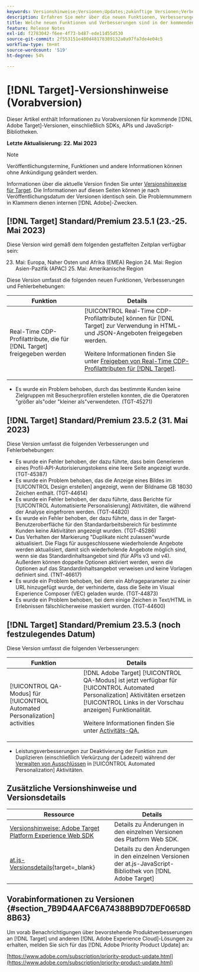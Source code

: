 ```yaml
---
keywords: Versionshinweise;Versionen;Updates;zukünftige Versionen;Verbesserungen;neue Funktionen;Fehlerbehebungen;Updates;Vorabversion
description: Erfahren Sie mehr über die neuen Funktionen, Verbesserungen und Fehlerbehebungen in der kommenden Version von [!DNL Adobe Target] sowie in den zugehörigen SDKs, APIs und JavaScript-Bibliotheken.
title: Welche neuen Funktionen und Verbesserungen sind in der kommenden  [!DNL Target] -Version enthalten?
feature: Release Notes
exl-id: f2783042-f6ee-4f73-b487-ede11d55d530
source-git-commit: 2f553151e480d48178389132a0a97fa7de4e04c5
workflow-type: tm+mt
source-wordcount: '519'
ht-degree: 54%

---
```


# [!DNL Target]-Versionshinweise (Vorabversion)

Dieser Artikel enthält Informationen zu Vorabversionen für kommende [!DNL Adobe Target]-Versionen, einschließlich SDKs, APIs und JavaScript-Bibliotheken.

**Letzte Aktualisierung: 22. Mai 2023**

>[!NOTE]
>
>Veröffentlichungstermine, Funktionen und andere Informationen können ohne Ankündigung geändert werden.
>
>Informationen über die aktuelle Version finden Sie unter [Versionshinweise für Target](release-notes.md). Die Informationen auf diesen Seiten können je nach Veröffentlichungsdatum der Versionen identisch sein. Die Problemnummern in Klammern dienen internen [!DNL Adobe]-Zwecken.

## [!DNL Target] Standard/Premium 23.5.1 (23.-25. Mai 2023)

Diese Version wird gemäß dem folgenden gestaffelten Zeitplan verfügbar sein:

23. Mai: Europa, Naher Osten und Afrika (EMEA) Region 24. Mai: Region Asien-Pazifik (APAC) 25. Mai: Amerikanische Region

Diese Version umfasst die folgenden neuen Funktionen, Verbesserungen und Fehlerbehebungen:

| Funktion | Details |
|--- |--- |
| Real-Time CDP-Profilattribute, die für [!DNL Target] freigegeben werden | [!UICONTROL Real-Time CDP-Profilattribute] können für [!DNL Target] zur Verwendung in HTML- und JSON-Angeboten freigegeben werden.<P>Weitere Informationen finden Sie unter [Freigeben von Real-Time CDP-Profilattributen für [!DNL Target]](/help/main/c-integrating-target-with-mac/integrating-with-rtcdp.md#rtcdp-profile-attributes). |

* Es wurde ein Problem behoben, durch das bestimmte Kunden keine Zielgruppen mit Besucherprofilen erstellen konnten, die die Operatoren &quot;größer als&quot;oder &quot;kleiner als&quot;verwendeten. (TGT-45271)

## [!DNL Target] Standard/Premium 23.5.2 (31. Mai 2023)

Diese Version umfasst die folgenden Verbesserungen und Fehlerbehebungen:

* Es wurde ein Fehler behoben, der dazu führte, dass beim Generieren eines Profil-API-Autorisierungstokens eine leere Seite angezeigt wurde. (TGT-45387)
* Es wurde ein Problem behoben, das die Anzeige eines Bildes im [!UICONTROL Design erstellen] angezeigt, wenn der Bildname GB 18030 Zeichen enthält. (TGT-44614)
* Es wurde ein Fehler behoben, der dazu führte, dass Berichte für [!UICONTROL Automatisierte Personalisierung] Aktivitäten, die während der Analyse eingefroren werden. (TGT-44820)
* Es wurde ein Fehler behoben, der dazu führte, dass in der Target-Benutzeroberfläche für den Standardarbeitsbereich für bestimmte Kunden keine Aktivitäten angezeigt wurden. (TGT-45286)
* Das Verhalten der Markierung &quot;Duplikate nicht zulassen&quot;wurde aktualisiert. Die Flags für ausgeschlossene wiederholende Angebote werden aktualisiert, damit sich wiederholende Angebote möglich sind, wenn sie das Standardinhaltsangebot sind (für APIs v3 und v4). Außerdem können doppelte Optionen aktiviert werden, wenn die Optionen auf das Standardinhaltsangebot verweisen und keine Vorlagen definiert sind. (TNT-46617)
* Es wurde ein Problem behoben, bei dem ein Abfrageparameter zu einer URL hinzugefügt wurde, der verhinderte, dass die Seite im Visual Experience Composer (VEC) geladen wurde. (TGT-44873)
* Es wurde ein Problem behoben, bei dem einige Zeichen in Text/HTML in Erlebnissen fälschlicherweise maskiert wurden. (TGT-44600)

## [!DNL Target] Standard/Premium 23.5.3 (noch festzulegendes Datum)

Diese Version umfasst die folgenden Verbesserungen:

| Funktion | Details |
|--- |--- |
| [!UICONTROL QA-Modus] für [!UICONTROL Automated Personalization] activities | [!DNL Adobe Target] [!UICONTROL QA-Modus] ist jetzt verfügbar für [!UICONTROL Automated Personalization] Aktivitäten ersetzen [!UICONTROL Links in der Vorschau anzeigen] Funktionalität.<P>Weitere Informationen finden Sie unter [Activitäts-QA.](/help/main/c-activities/c-activity-qa/activity-qa.md) |

* Leistungsverbesserungen zur Deaktivierung der Funktion zum Duplizieren (einschließlich Verkürzung der Ladezeit) während der [Verwalten von Ausschlüssen](/help/main/c-activities/t-automated-personalization/managing-exclusions.md#concept_4EF78013F80E48EFA024AE0274C9F037) in [!UICONTROL Automated Personalization] Aktivitäten.

## Zusätzliche Versionshinweise und Versionsdetails

| Ressource | Details |
|--- |--- |
| [Versionshinweise: Adobe Target Platform Experience Web SDK](https://experienceleague.adobe.com/docs/experience-platform/edge/release-notes.html?lang=de) | Details zu Änderungen in den einzelnen Versionen des Platform Web SDK. |
| [at.js-Versionsdetails](https://experienceleague.corp.adobe.com/de/docs/target-dev/developer/client-side/at-js-implementation/target-atjs-versions.html){target=_blank} | Details zu den Änderungen in den einzelnen Versionen der at.js-JavaScript-Bibliothek von [!DNL Adobe Target] |

## Vorabinformationen zu Versionen {#section_7B9D4AAFC6A74388B9D7DEF0658D8B63}

Um vorab Benachrichtigungen über bevorstehende Produktverbesserungen an [!DNL Target] und anderen [!DNL Adobe Experience Cloud]-Lösungen zu erhalten, melden Sie sich für das [!DNL Adobe Priority Product Update] an:

[https://www.adobe.com/subscription/priority-product-update.html](https://www.adobe.com/subscription/priority-product-update.html)
